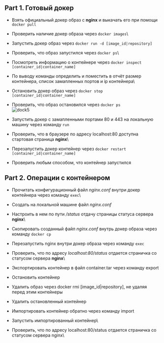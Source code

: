 ## Part 1. Готовый докер

* Взять официальный докер образ с **nginx** и выкачать его при помощи `docker pull`
* Проверить наличие докер образа через `docker images`\

* Запустить докер образ через `docker run -d [image_id|repository]`
* Проверить, что образ запустился через `docker ps`\

* Посмотреть информацию о контейнере через `docker inspect [container_id|container_name]`
* По выводу команды определить и поместить в отчёт размер контейнера, список замапленных портов и ip контейнера\

* Остановить докер образ через `docker stop [container_id|container_name]`
* Проверить, что образ остановился через `docker ps`\
![dock5](Screenshots/dock5.png)
* Запустить докер с замапленными портами 80 и 443 на локальную машину через команду `run`
* Проверить, что в браузере по адресу localhost:80 доступна стартовая страница **nginx**\

* Перезапустить докер контейнер через `docker restart [container_id|container_name]`
* Проверить любым способом, что контейнер запустился


## Part 2. Операции с контейнером

* Прочитать конфигурационный файл *nginx.conf* внутри докер контейнера через команду `exec`\

* Создать на локальной машине файл *nginx.conf*
* Настроить в нем по пути */status* отдачу страницы статуса сервера **nginx**\

* Скопировать созданный файл *nginx.conf* внутрь докер образа через команду `docker cp`
* Перезапустить nginx внутри докер образа через команду `exec`
* Проверить, что по адресу *localhost:80/status* отдается страничка со статусом сервера **nginx**\

* Экспортировать контейнер в файл container.tar через команду export
* Остановить контейнер

* Удалить образ через docker rmi [image_id|repository], не удаляя перед этим контейнеры

* Удалить остановленный контейнер

* Импортировать контейнер обратно через команду import
* Запустить импортированный контейнер\

* Проверить, что по адресу localhost:80/status отдается страничка со статусом сервера nginx\

